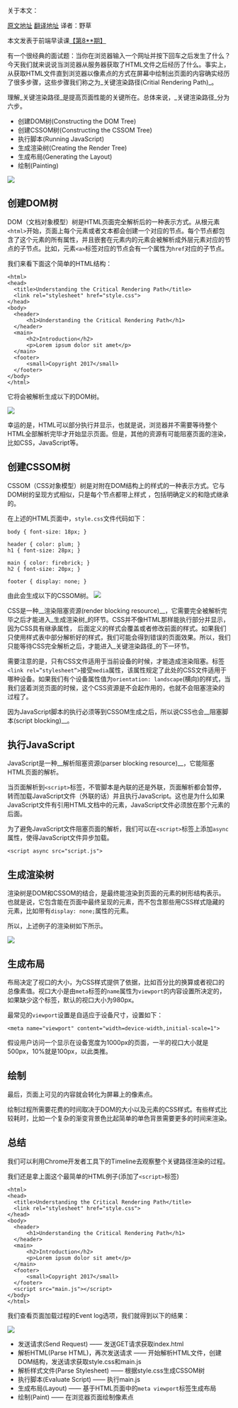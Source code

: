 
关于本文：

[原文地址]( https://bitsofco.de/understanding-the-critical-rendering-path/)   [翻译地址]( https://github.com/fezaoduke/TranslationInstitute/blob/master/%E7%90%86%E8%A7%A3%E5%85%B3%E9%94%AE%E6%B8%B2%E6%9F%93%E8%B7%AF%E5%BE%84.md) 译者：野草

本文发表于前端早读课[【第8**期】](*****)


有一个很经典的面试题：当你在浏览器输入一个网址并按下回车之后发生了什么？今天我们就来说说当浏览器从服务器获取了HTML文件之后经历了什么。事实上，从获取HTML文件直到浏览器以像素点的方式在屏幕中绘制出页面的内容确实经历了很多步骤，这些步骤我们称之为_关键渲染路径(Critial Rendering Path)_。

理解_关键渲染路径_是提高页面性能的关键所在。总体来说，_关键渲染路径_分为六步。

+ 创建DOM树(Constructing the DOM Tree)
+ 创建CSSOM树(Constructing the CSSOM Tree)
+ 执行脚本(Running JavaScript)
+ 生成渲染树(Creating the Render Tree)
+ 生成布局(Generating the Layout)
+ 绘制(Painting)

![](https://bitsofco.de/content/images/2017/01/CRP-Sequence-Copy.png)

## 创建DOM树

DOM（文档对象模型）树是HTML页面完全解析后的一种表示方式。从根元素`<html>`开始，页面上每个元素或者文本都会创建一个对应的节点。每个节点都包含了这个元素的所有属性，并且嵌套在元素内的元素会被解析成外层元素对应的节点的子节点。比如，元素`<a>`标签对应的节点会有一个属性为`href`对应的子节点。

我们来看下面这个简单的HTML结构：

```
<html>  
<head>  
  <title>Understanding the Critical Rendering Path</title>
  <link rel="stylesheet" href="style.css">
</head>  
<body>  
  <header>
      <h1>Understanding the Critical Rendering Path</h1>
  </header>
  <main>
      <h2>Introduction</h2>
      <p>Lorem ipsum dolor sit amet</p>
  </main>
  <footer>
      <small>Copyright 2017</small>
  </footer>
</body>  
</html>  
```

它将会被解析生成以下的DOM树。

![]( https://bitsofco.de/content/images/2017/01/DOM.png)

幸运的是，HTML可以部分执行并显示，也就是说，浏览器并不需要等待整个HTML全部解析完毕才开始显示页面。但是，其他的资源有可能阻塞页面的渲染，比如CSS，JavaScript等。

## 创建CSSOM树

CSSOM（CSS对象模型）树是对附在DOM结构上的样式的一种表示方式。它与DOM树的呈现方式相似，只是每个节点都带上样式 ，包括明确定义的和隐式继承的。

在上述的HTML页面中，`style.css`文件代码如下：

```
body { font-size: 18px; }

header { color: plum; }  
h1 { font-size: 28px; }

main { color: firebrick; }  
h2 { font-size: 20px; }

footer { display: none; }  
```
由此会生成以下的CSSOM树。
![](https://bitsofco.de/content/images/2017/01/CSSOM.png)

CSS是一种__渲染阻塞资源(render blocking resource)__，它需要完全被解析完毕之后才能进入_生成渲染树_的环节。CSS并不像HTML那样能执行部分并显示，因为CSS具有继承属性， 后面定义的样式会覆盖或者修改前面的样式。如果我们只使用样式表中部分解析好的样式，我们可能会得到错误的页面效果。所以，我们只能等待CSS完全解析之后，才能进入_关键渲染路径_的下一环节。

需要注意的是，只有CSS文件适用于当前设备的时候，才能造成渲染阻塞。标签`<link rel=”stylesheet”>`接受`media`属性，该属性规定了此处的CSS文件适用于哪种设备。如果我们有个设备属性值为`orientation: landscape`(横向)的样式，当我们竖着浏览页面的时候，这个CSS资源是不会起作用的，也就不会阻塞渲染的过程了。

因为JavaScript脚本的执行必须等到CSSOM生成之后，所以说CSS也会__阻塞脚本(script blocking)__。

## 执行JavaScript

JavaScript是一种__解析阻塞资源(parser blocking resource)__，它能阻塞HTML页面的解析。

当页面解析到`<script>`标签，不管脚本是內联的还是外联，页面解析都会暂停，转而加载JavaScript文件（外联的话）并且执行JavaScript。这也是为什么如果JavaScript文件有引用HTML文档中的元素，JavaScript文件必须放在那个元素的后面。

为了避免JavaScript文件阻塞页面的解析，我们可以在`<script>`标签上添加`async`属性，使得JavaScript文件异步加载。
```
<script async src="script.js">
```
## 生成渲染树

渲染树是DOM和CSSOM的结合，是最终能渲染到页面的元素的树形结构表示。也就是说，它包含能在页面中最终呈现的元素，而不包含那些用CSS样式隐藏的元素，比如带有`display: none;`属性的元素。

所以，上述例子的渲染树如下所示。

![](https://bitsofco.de/content/images/2017/01/Render-Tree.png)

## 生成布局

布局决定了视口的大小，为CSS样式提供了依据，比如百分比的换算或者视口的总像素值。视口大小是由`meta`标签的`name`属性为`viewport`的内容设置所决定的，如果缺少这个标签，默认的视口大小为980px。

最常见的`viewport`设置是自适应于设备尺寸，设置如下：
```
<meta name="viewport" content="width=device-width,initial-scale=1">
```
假设用户访问一个显示在设备宽度为1000px的页面，一半的视口大小就是500px，10%就是100px，以此类推。


## 绘制

最后，页面上可见的内容就会转化为屏幕上的像素点。

绘制过程所需要花费的时间取决于DOM的大小以及元素的CSS样式。有些样式比较耗时，比如一个复杂的渐变背景色比起简单的单色背景需要更多的时间来渲染。

## 总结

我们可以利用Chrome开发者工具下的Timeline去观察整个关键路径渲染的过程。

我们还是拿上面这个最简单的HTML例子(添加了`<script>`标签)
```
<html>
<head>  
  <title>Understanding the Critical Rendering Path</title>
  <link rel="stylesheet" href="style.css">
</head>  
<body>  
  <header>
      <h1>Understanding the Critical Rendering Path</h1>
  </header>
  <main>
      <h2>Introduction</h2>
      <p>Lorem ipsum dolor sit amet</p>
  </main>
  <footer>
      <small>Copyright 2017</small>
  </footer>
  <script src="main.js"></script>
</body>  
</html>  
``` 
我们查看页面加载过程的Event log选项，我们就得到以下的结果：

![](https://bitsofco.de/content/images/2017/01/Timeline.png)

+ 发送请求(Send Request) —— 发送GET请求获取index.html
+ 解析HTML(Parse HTML)，再次发送请求 —— 开始解析HTML文件，创建DOM结构，发送请求获取style.css和main.js
+ 解析样式文件(Parse Stylesheet) —— 根据style.css生成CSSOM树
+ 执行脚本(Evaluate Script) —— 执行main.js
+ 生成布局(Layout) —— 基于HTML页面中的`meta viewport`标签生成布局
+ 绘制(Paint) —— 在浏览器页面绘制像素点









